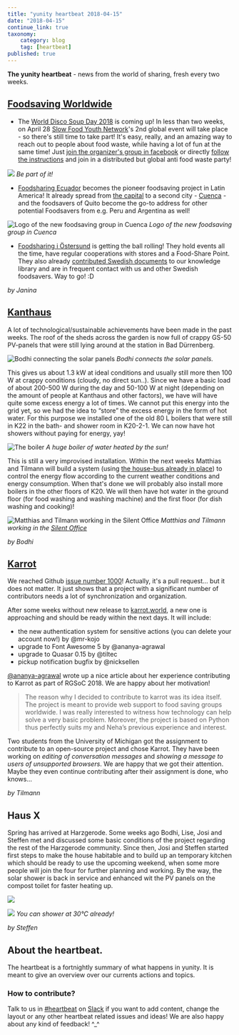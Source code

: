```yaml
---
title: "yunity heartbeat 2018-04-15"
date: "2018-04-15"
continue_link: true
taxonomy:
    category: blog
    tag: [heartbeat]
published: true
---
```


**The yunity heartbeat** - news from the world of sharing, fresh every two weeks.

## [Foodsaving Worldwide](https://foodsaving.world)
- The [World Disco Soup Day 2018](https://www.slowfood.com/what-we-do/international-events/world-disco-soup-day/) is coming up! In less than two weeks, on April 28 [Slow Food Youth Network](https://www.facebook.com/slowfoodyouthnetwork/)'s 2nd global event will take place - so there's still time to take part! It's easy, really, and an amazing way to reach out to people about food waste, while having a lot of fun at the same time! Just [join the organizer's group in facebook](https://www.facebook.com/groups/339657459716739/) or directly [follow the instructions](https://docs.google.com/document/d/1ejcoJ4ccw-PhqzMNuPi3kQ-VpvO2_yK6450UxSp9pq4/edit) and join in a distributed but global anti food waste party!

![](discosoup18.jpg)
_Be part of it!_

- [Foodsharing Ecuador](https://www.facebook.com/foodsaving.world.Ecuador/) becomes the pioneer foodsaving project in Latin America! It already spread from [the capital](https://www.facebook.com/groups/foodsharing.ecuador/) to a second city - [Cuenca](https://www.facebook.com/groups/foodsharing.cuenca/) - and the foodsavers of Quito become the go-to address for other potential Foodsavers from e.g. Peru and Argentina as well!

![Logo of the new foodsaving group in Cuenca](fsw_cuenca.jpg)
_Logo of the new foodsaving group in Cuenca_

- [Foodsharing i Östersund](https://www.facebook.com/groups/194858781249133/) is getting the ball rolling! They hold events all the time, have regular cooperations with stores and a Food-Share Point. They also already [contributed Swedish documents](https://yunity.atlassian.net/wiki/spaces/FSINT/pages/222855174/Example+letter+to+a+store+EN+SE) to our knowledge library and are in frequent contact with us and other Swedish foodsavers. Way to go! :D

_by Janina_

## [Kanthaus](https://kanthaus.online)
A lot of technological/sustainable achievements have been made in the past weeks.
The roof of the sheds across the garden is now full of crappy GS-50 PV-panels that were still lying around at the station in Bad Dürrenberg.

![Bodhi connecting the solar panels](bodhi_panels.jpg)
_Bodhi connects the solar panels._

This gives us about 1.3 kW at ideal conditions and usually still more then 100 W at crappy conditions (cloudy, no direct sun..). Since we have a basic load of about 200-500 W during the day and 50-100 W at night (depending on the amount of people at Kanthaus and other factors), we have will have quite some excess energy a lot of times. We cannot put this energy into the grid yet, so we had the idea to “store” the excess energy in the form of hot water. For this purpose we installed one of the old 80 L boilers that were still in K22 in the bath- and shower room in K20-2-1. We can now have hot showers without paying for energy, yay!

![The boiler](boiler.jpg)
_A huge boiler of water heated by the sun!_

This is still a very improvised installation. Within the next weeks Matthias and Tilmann will build a system (using [the house-bus already in place](https://handbook.kanthaus.online/housebus.html)) to control the energy flow according to the current weather conditions and energy consumption. When that's done we will probably also install more boilers in the other floors of K20. We will then have hot water in the ground floor (for food washing and washing machine) and the first floor (for dish washing and cooking)!

![Matthias and Tilmann working in the Silent Office](mati_pointing.jpg)
_Matthias and Tilmann working in the [Silent Office](https://handbook.kanthaus.online/silentoffice.html)_

_by Bodhi_

## [Karrot](https://karrot.world)

We reached Github [issue number 1000](https://github.com/yunity/karrot-frontend/pull/1000)! Actually, it's a pull request... but it does not matter. It just shows that a project with a significant number of contributors needs a lot of synchronization and organization.

After some weeks without new release to [karrot.world](https://karrot.world), a new one is approaching and should be ready within the next days. It will include:

- the new authentication system for sensitive actions (you can delete your account now!) by @mr-kojo
- upgrade to Font Awesome 5 by @ananya-agrawal
- upgrade to Quasar 0.15 by @tiltec
- pickup notification bugfix by @nicksellen

[@ananya-agrawal](https://medium.com/@ananyaagrawal125/how-i-started-contributing-for-rgsoc-638c01738329) wrote up a nice article about her experience contributing to Karrot as part of RGSoC 2018. We are happy about her motivation!

> The reason why I decided to contribute to karrot was its idea itself. The project is meant to provide web support to food saving groups worldwide. I was really interested to witness how technology can help solve a very basic problem. Moreover, the project is based on Python thus perfectly suits my and Neha’s previous experience and interest.

Two students from the University of Michigan got the assignment to contribute to an open-source project and chose Karrot. They have been working on _editing of conversation messages_ and _showing a message to users of unsupported browsers_. We are happy that we got their attention. Maybe they even continue contributing after their assignment is done, who knows...

_by Tilmann_

## Haus X

Spring has arrived at Harzgerode. Some weeks ago Bodhi, Lise, Josi and Steffen met and discussed some basic conditions of the project regarding the rest of the Harzgerode community. Since then, Josi and Steffen started first steps to make the house habitable and to build up an temporary kitchen which should be ready to use the upcoming weekend, when some more people will join the four for further planning and working. By the way, the solar shower is back in service and enhanced wit the PV panels on the compost toilet for faster heating up.

![](hz_shower1.jpg)

![](hz_shower2.jpg)
_You can shower at 30°C already!_

_by Steffen_


## About the heartbeat.
The heartbeat is a fortnightly summary of what happens in yunity. It is meant to give an overview over our currents actions and topics.

### How to contribute?
Talk to us in [#heartbeat](https://yunity.slack.com/messages/heartbeat/) on [Slack](https://slackin.yunity.org) if you want to add content, change the layout or any other heartbeat related issues and ideas! We are also happy about any kind of feedback! ^_^
